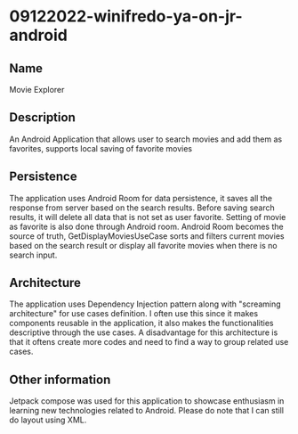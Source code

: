 # 09122022-winifredo-ya-on-jr-android

## Name
Movie Explorer

## Description
An Android Application that allows user to search movies and add them as favorites, supports local saving of favorite movies

## Persistence
The application uses Android Room for data persistence, it saves all the response from server based on the search results.
Before saving search results, it will delete all data that is not set as user favorite.
Setting of movie as favorite is also done through Android room.
Android Room becomes the source of truth, GetDisplayMoviesUseCase sorts and filters current movies based on the search result or display all favorite movies when there is no search input.

## Architecture
The application uses Dependency Injection pattern along with "screaming architecture" for use cases definition. I often use this since it makes components reusable in the application, it also makes the functionalities descriptive through the use cases.
A disadvantage for this architecture is that it oftens create more codes and need to find a way to group related use cases.

## Other information
Jetpack compose was used for this application to showcase enthusiasm in learning new technologies related to Android. Please do note that I can still do layout using XML.